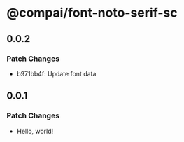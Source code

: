 # @compai/font-noto-serif-sc

## 0.0.2

### Patch Changes

- b971bb4f: Update font data

## 0.0.1

### Patch Changes

- Hello, world!

